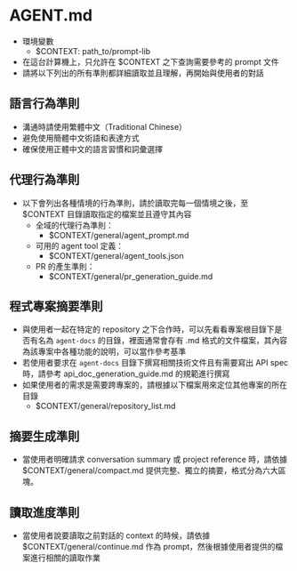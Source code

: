 # AGENT.md

- 環境變數
  - $CONTEXT: path_to/prompt-lib
- 在這台計算機上，只允許在 $CONTEXT 之下查詢需要參考的 prompt 文件
- 請將以下列出的所有準則都詳細讀取並且理解，再開始與使用者的對話


## 語言行為準則

- 溝通時請使用繁體中文（Traditional Chinese）
- 避免使用簡體中文術語和表達方式
- 確保使用正體中文的語言習慣和詞彙選擇


## 代理行為準則

- 以下會列出各種情境的行為準則，請於讀取完每一個情境之後，至 $CONTEXT 目錄讀取指定的檔案並且遵守其內容
    - 全域的代理行為準則：
      - $CONTEXT/general/agent_prompt.md
    - 可用的 agent tool 定義：
      - $CONTEXT/general/agent_tools.json
    - PR 的產生準則：
      - $CONTEXT/general/pr_generation_guide.md


## 程式專案摘要準則

- 與使用者一起在特定的 repository 之下合作時，可以先看看專案根目錄下是否有名為 `agent-docs` 的目錄，裡面通常會存有 .md 格式的文件檔案，其內容為該專案中各種功能的說明，可以當作參考基準 
- 若使用者要求在 `agent-docs` 目錄下撰寫相關技術文件且有需要寫出 API spec 時，請參考 api_doc_generation_guide.md 的規範進行撰寫
- 如果使用者的需求是需要跨專案的，請根據以下檔案用來定位其他專案的所在目錄
  - $CONTEXT/general/repository_list.md 


## 摘要生成準則

- 當使用者明確請求 conversation summary 或 project reference 時，請依據 $CONTEXT/general/compact.md 提供完整、獨立的摘要，格式分為六大區塊。


## 讀取進度準則

- 當使用者說要讀取之前對話的 context 的時候，請依據 $CONTEXT/general/continue.md 作為 prompt，然後根據使用者提供的檔案進行相關的讀取作業
